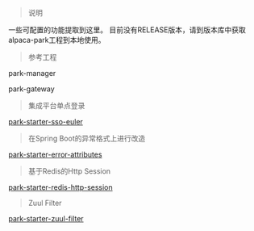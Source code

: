 > 说明

一些可配置的功能提取到这里。
目前没有RELEASE版本，请到版本库中获取alpaca-park工程到本地使用。

> 参考工程

park-manager

park-gateway


> 集成平台单点登录

[park-starter-sso-euler](/cn/park/park-starter-sso-euler.md)

> 在Spring Boot的异常格式上进行改造

[park-starter-error-attributes](/cn/park/park-starter-error-attributes.md)

> 基于Redis的Http Session

[park-starter-redis-http-session](/cn/park/park-starter-redis-http-session.md)

> Zuul Filter

[park-starter-zuul-filter](/cn/park/park-starter-zuul-filter.md)




